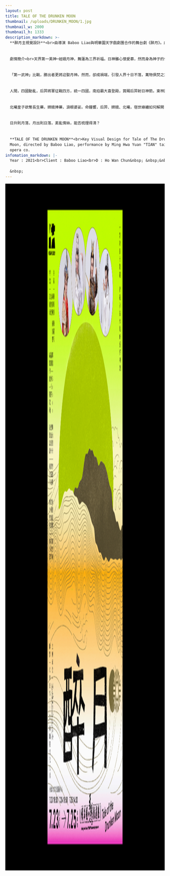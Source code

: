 ```yaml
---
layout: post
title: TALE OF THE DRUNKEN MOON
thumbnail: /uploads/DRUNKEN_MOON/1.jpg
thumbnail_w: 2000
thumbnail_h: 1333
description_markdown: >-
  **醉月主視覺設計**<br>由導演 Baboo Liao與明華園天字戲劇團合作的舞台劇《醉月》。劇情改編自經典的神話故事，后羿射日與嫦娥奔月的前世今生。


  劇情簡介<br>天界第一美神─姮娥月神，舞蓮為三界祈福。日神雖心懷愛慕，然而身為神子的傲氣卻難開口表情；巡狩三界的狩天將軍，自忖一介武將，何以匹配，只能在遠處仰望。


  「第一武神」比戰，勝出者更將迎娶月神。然而，卻成禍端，引發人界十日不落，萬物俱焚之災，狩天將更和日神大打出手，動搖天界。天旨一道，天神們輪迴人間歷劫。


  人間，四國動亂，后羿將軍征戰四方，統一四國，南焰霸大喜登殿，賞賜后羿射日神箭。東林國天音王君屈辱吹奏玉笛，西鈺國金靈公主懷抱琵琶合奏，當后羿驚見嫦娥，求娶為妻，南焰霸以嫦娥婚事為籌碼，命后羿找尋傳說中的長生藥。


  北曦皇子欲奪長生藥，嫦娥捧藥，淚眼婆娑。命鐘響，后羿、嫦娥、北曦，宿世緣纏如何解開？


  日升則月落，月出則日落，紊亂情絲，能否梳理得清？


  **TALE OF THE DRUNKEN MOON**<br>Key Visual Design for Tale of The Drunken
  Moon, directed by Baboo Liao, performance by Ming Hwa Yuan "TIAN" taiwanese
  opera co.
infomation_markdown: |-
  Year : 2021<br>Client : Baboo Liao<br>D : Ho Wan Chun&nbsp; &nbsp;&nbsp;

  &nbsp;
---
```

<div><img src="/uploads/DRUNKEN_MOON/2.jpg" width="3000" height="2165" /></div>
